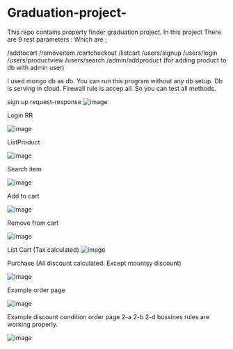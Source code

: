 # Graduation-project-
This repo contains property finder graduation project. In this project There are 9 rest parameters : Which are ;

/addtocart
/removeitem
/cartcheckout
/listcart
/users/signup
/users/login
/users/productview
/users/search
/admin/addproduct (for adding product to db with admin user)


I used mongo db as db. You can run this program without any db setup. Db is serving in cloud. Firewall rule is accep all. So you can test all methods. 

sign up request-response
![image](https://user-images.githubusercontent.com/35146324/183522640-d87871f1-967d-4eaf-9ec8-1d685350a8e9.png)

Login RR

![image](https://user-images.githubusercontent.com/35146324/183522714-8a3a9250-19f6-421c-b7ce-6abb8a040858.png)

ListProduct 

![image](https://user-images.githubusercontent.com/35146324/183523655-df299f71-eb43-4b48-865a-8f6cf49cd58c.png)

Search item

![image](https://user-images.githubusercontent.com/35146324/183523716-6b6c9f3a-368c-4adc-a91f-3b3c014dac8b.png)

Add to cart

![image](https://user-images.githubusercontent.com/35146324/183523849-b173a6dc-79e4-4a8c-8ff7-9670213d8dc7.png)

Remove from cart

![image](https://user-images.githubusercontent.com/35146324/183524081-2c9bf0b0-cd26-4832-b363-da624645c2dd.png)

List Cart (Tax calculated)
![image](https://user-images.githubusercontent.com/35146324/183524156-2d1ae4b0-ce8f-4b5f-8b9f-0472d2a25823.png)

Purchase (All discount calculated. Except mountşy discount)

![image](https://user-images.githubusercontent.com/35146324/183524538-9d219aec-6862-498d-91fc-3154b45dc1e0.png)

Example order page 

![image](https://user-images.githubusercontent.com/35146324/183524739-7e400eb2-fd3c-4a26-bf11-38cf25ae246c.png)

Example discount condition order page 2-a 2-b 2-d bussines rules are working properly.

![image](https://user-images.githubusercontent.com/35146324/183524915-9af9e663-21ec-4c0a-a0fb-23eae7bcc18f.png)

